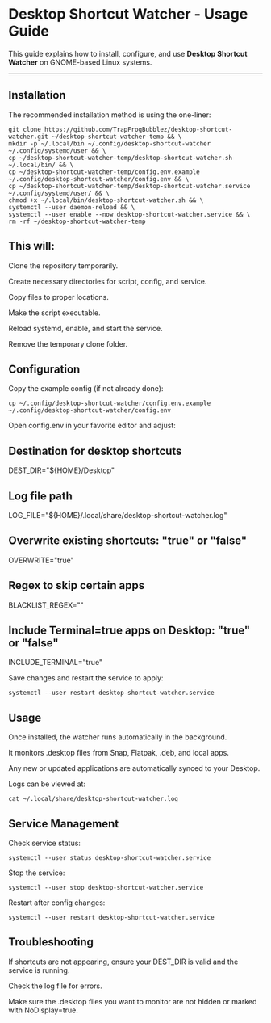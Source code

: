 # Desktop Shortcut Watcher - Usage Guide

This guide explains how to install, configure, and use **Desktop Shortcut Watcher** on GNOME-based Linux systems.

---

## Installation

The recommended installation method is using the one-liner:

    git clone https://github.com/TrapFrogBubblez/desktop-shortcut-watcher.git ~/desktop-shortcut-watcher-temp && \
    mkdir -p ~/.local/bin ~/.config/desktop-shortcut-watcher ~/.config/systemd/user && \
    cp ~/desktop-shortcut-watcher-temp/desktop-shortcut-watcher.sh ~/.local/bin/ && \
    cp ~/desktop-shortcut-watcher-temp/config.env.example ~/.config/desktop-shortcut-watcher/config.env && \
    cp ~/desktop-shortcut-watcher-temp/desktop-shortcut-watcher.service ~/.config/systemd/user/ && \
    chmod +x ~/.local/bin/desktop-shortcut-watcher.sh && \
    systemctl --user daemon-reload && \
    systemctl --user enable --now desktop-shortcut-watcher.service && \
    rm -rf ~/desktop-shortcut-watcher-temp

## This will:

Clone the repository temporarily.

Create necessary directories for script, config, and service.

Copy files to proper locations.

Make the script executable.

Reload systemd, enable, and start the service.

Remove the temporary clone folder.

## Configuration

Copy the example config (if not already done):

    cp ~/.config/desktop-shortcut-watcher/config.env.example ~/.config/desktop-shortcut-watcher/config.env

Open config.env in your favorite editor and adjust:

## Destination for desktop shortcuts
DEST_DIR="${HOME}/Desktop"

## Log file path
LOG_FILE="${HOME}/.local/share/desktop-shortcut-watcher.log"

## Overwrite existing shortcuts: "true" or "false"
OVERWRITE="true"

## Regex to skip certain apps
BLACKLIST_REGEX=""

## Include Terminal=true apps on Desktop: "true" or "false"
INCLUDE_TERMINAL="true"

Save changes and restart the service to apply:

    systemctl --user restart desktop-shortcut-watcher.service

## Usage

Once installed, the watcher runs automatically in the background.

It monitors .desktop files from Snap, Flatpak, .deb, and local apps.

Any new or updated applications are automatically synced to your Desktop.

Logs can be viewed at:

    cat ~/.local/share/desktop-shortcut-watcher.log

## Service Management

Check service status:

    systemctl --user status desktop-shortcut-watcher.service

Stop the service:

    systemctl --user stop desktop-shortcut-watcher.service

Restart after config changes:

    systemctl --user restart desktop-shortcut-watcher.service

## Troubleshooting

If shortcuts are not appearing, ensure your DEST_DIR is valid and the service is running.

Check the log file for errors.

Make sure the .desktop files you want to monitor are not hidden or marked with NoDisplay=true.
